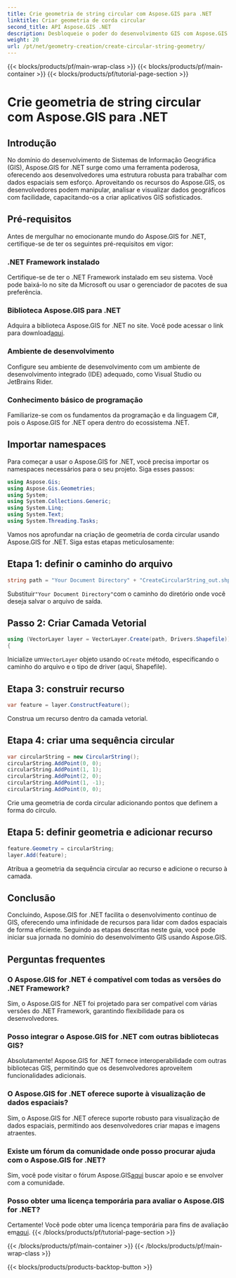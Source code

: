 ```yaml
---
title: Crie geometria de string circular com Aspose.GIS para .NET
linktitle: Criar geometria de corda circular
second_title: API Aspose.GIS .NET
description: Desbloqueie o poder do desenvolvimento GIS com Aspose.GIS for .NET. Crie, analise e visualize dados espaciais sem esforço.
weight: 20
url: /pt/net/geometry-creation/create-circular-string-geometry/
---
```


{{< blocks/products/pf/main-wrap-class >}}
{{< blocks/products/pf/main-container >}}
{{< blocks/products/pf/tutorial-page-section >}}

# Crie geometria de string circular com Aspose.GIS para .NET

## Introdução
No domínio do desenvolvimento de Sistemas de Informação Geográfica (GIS), Aspose.GIS for .NET surge como uma ferramenta poderosa, oferecendo aos desenvolvedores uma estrutura robusta para trabalhar com dados espaciais sem esforço. Aproveitando os recursos do Aspose.GIS, os desenvolvedores podem manipular, analisar e visualizar dados geográficos com facilidade, capacitando-os a criar aplicativos GIS sofisticados.
## Pré-requisitos
Antes de mergulhar no emocionante mundo do Aspose.GIS for .NET, certifique-se de ter os seguintes pré-requisitos em vigor:
### .NET Framework instalado
Certifique-se de ter o .NET Framework instalado em seu sistema. Você pode baixá-lo no site da Microsoft ou usar o gerenciador de pacotes de sua preferência.
### Biblioteca Aspose.GIS para .NET
 Adquira a biblioteca Aspose.GIS for .NET no site. Você pode acessar o link para download[aqui](https://releases.aspose.com/gis/net/).
### Ambiente de desenvolvimento
Configure seu ambiente de desenvolvimento com um ambiente de desenvolvimento integrado (IDE) adequado, como Visual Studio ou JetBrains Rider.
### Conhecimento básico de programação
Familiarize-se com os fundamentos da programação e da linguagem C#, pois o Aspose.GIS for .NET opera dentro do ecossistema .NET.

## Importar namespaces
Para começar a usar o Aspose.GIS for .NET, você precisa importar os namespaces necessários para o seu projeto. Siga esses passos:

```csharp
using Aspose.Gis;
using Aspose.Gis.Geometries;
using System;
using System.Collections.Generic;
using System.Linq;
using System.Text;
using System.Threading.Tasks;
```

Vamos nos aprofundar na criação de geometria de corda circular usando Aspose.GIS for .NET. Siga estas etapas meticulosamente:
## Etapa 1: definir o caminho do arquivo
```csharp
string path = "Your Document Directory" + "CreateCircularString_out.shp";
```
 Substituir`"Your Document Directory"`com o caminho do diretório onde você deseja salvar o arquivo de saída.
## Passo 2: Criar Camada Vetorial
```csharp
using (VectorLayer layer = VectorLayer.Create(path, Drivers.Shapefile))
{
```
 Inicialize um`VectorLayer` objeto usando o`Create` método, especificando o caminho do arquivo e o tipo de driver (aqui, Shapefile).
## Etapa 3: construir recurso
```csharp
var feature = layer.ConstructFeature();
```
Construa um recurso dentro da camada vetorial.
## Etapa 4: criar uma sequência circular
```csharp
var circularString = new CircularString();
circularString.AddPoint(0, 0);
circularString.AddPoint(1, 1);
circularString.AddPoint(2, 0);
circularString.AddPoint(1, -1);
circularString.AddPoint(0, 0);
```
Crie uma geometria de corda circular adicionando pontos que definem a forma do círculo.
## Etapa 5: definir geometria e adicionar recurso
```csharp
feature.Geometry = circularString;
layer.Add(feature);
```
Atribua a geometria da sequência circular ao recurso e adicione o recurso à camada.

## Conclusão
Concluindo, Aspose.GIS for .NET facilita o desenvolvimento contínuo de GIS, oferecendo uma infinidade de recursos para lidar com dados espaciais de forma eficiente. Seguindo as etapas descritas neste guia, você pode iniciar sua jornada no domínio do desenvolvimento GIS usando Aspose.GIS.
## Perguntas frequentes
### O Aspose.GIS for .NET é compatível com todas as versões do .NET Framework?
Sim, o Aspose.GIS for .NET foi projetado para ser compatível com várias versões do .NET Framework, garantindo flexibilidade para os desenvolvedores.
### Posso integrar o Aspose.GIS for .NET com outras bibliotecas GIS?
Absolutamente! Aspose.GIS for .NET fornece interoperabilidade com outras bibliotecas GIS, permitindo que os desenvolvedores aproveitem funcionalidades adicionais.
### O Aspose.GIS for .NET oferece suporte à visualização de dados espaciais?
Sim, o Aspose.GIS for .NET oferece suporte robusto para visualização de dados espaciais, permitindo aos desenvolvedores criar mapas e imagens atraentes.
### Existe um fórum da comunidade onde posso procurar ajuda com o Aspose.GIS for .NET?
 Sim, você pode visitar o fórum Aspose.GIS[aqui](https://forum.aspose.com/c/gis/33) buscar apoio e se envolver com a comunidade.
### Posso obter uma licença temporária para avaliar o Aspose.GIS for .NET?
 Certamente! Você pode obter uma licença temporária para fins de avaliação em[aqui](https://purchase.aspose.com/temporary-license/).
{{< /blocks/products/pf/tutorial-page-section >}}

{{< /blocks/products/pf/main-container >}}
{{< /blocks/products/pf/main-wrap-class >}}

{{< blocks/products/products-backtop-button >}}
